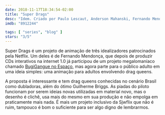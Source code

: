 ```yaml
---
date: 2018-11-17T18:34:54-02:00
title: "Super Drags"
desc: "Idem. Criado por Paulo Lescaut, Anderson Mahanski, Fernando Mendonça. Com Suzy Brasil, Guilherme Briggs, Sérgio Cantú."
imdb: "8912244"

tags: [ "series", "blog" ]
stars: "3/5"
---
```

Super Drags é um projeto de animação de três idealizadores patrocinados pela Netflix. Um deles é de Fernando Mendonça, que depois de produzir CDs interativos na internet 1.0 já participou de um projeto megalomaníaco chamado [BugiGangue no Espaço](/bugigangue-no-espaco), mas agora parte para o público adulto em uma ideia simples: uma animação para adultos envolvendo drag queens.

A proposta é interessante e tem drag queens conhecidas no cenário Brasil como dubladoras, além do ótimo Guilherme Briggs. As piadas do piloto funcionam por serem ideias novas utilizadas em material novo, mas o desenho é clichê, usa mais do mesmo em sua produção e não empolga em praticamente mais nada. É mais um projeto inclusivo da Sjwflix que não é ruim, tampouco é bom o suficiente para ser algo digno de lembrarmos.
